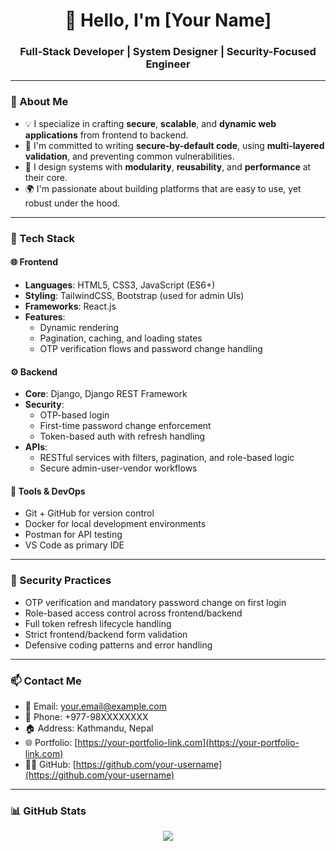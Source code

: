 <h1 align="center">👋 Hello, I'm [Your Name]</h1>
<h3 align="center">Full-Stack Developer | System Designer | Security-Focused Engineer</h3>

---

### 🧠 About Me

- 💡 I specialize in crafting **secure**, **scalable**, and **dynamic web applications** from frontend to backend.
- 🔐 I'm committed to writing **secure-by-default code**, using **multi-layered validation**, and preventing common vulnerabilities.
- 🧩 I design systems with **modularity**, **reusability**, and **performance** at their core.
- 🌍 I'm passionate about building platforms that are easy to use, yet robust under the hood.

---

### 🚀 Tech Stack

#### 🌐 Frontend
- **Languages**: HTML5, CSS3, JavaScript (ES6+)
- **Styling**: TailwindCSS, Bootstrap (used for admin UIs)
- **Frameworks**: React.js
- **Features**: 
  - Dynamic rendering
  - Pagination, caching, and loading states
  - OTP verification flows and password change handling

#### ⚙️ Backend
- **Core**: Django, Django REST Framework
- **Security**:
  - OTP-based login
  - First-time password change enforcement
  - Token-based auth with refresh handling
- **APIs**:
  - RESTful services with filters, pagination, and role-based logic
  - Secure admin-user-vendor workflows

#### 🧰 Tools & DevOps
- Git + GitHub for version control
- Docker for local development environments
- Postman for API testing
- VS Code as primary IDE

---

### 🔐 Security Practices

- OTP verification and mandatory password change on first login
- Role-based access control across frontend/backend
- Full token refresh lifecycle handling
- Strict frontend/backend form validation
- Defensive coding patterns and error handling

---

### 📫 Contact Me

- 📧 Email: your.email@example.com  
- 📱 Phone: +977-98XXXXXXXX  
- 🏠 Address: Kathmandu, Nepal  
- 🌐 Portfolio: [https://your-portfolio-link.com](https://your-portfolio-link.com)  
- 🧑‍💻 GitHub: [https://github.com/your-username](https://github.com/your-username)  

---

### 📊 GitHub Stats

<p align="center">
  <img src="https://github-readme-stats.vercel.app/api?username=your-username&show_icons=true&theme=github_dark" />
</p>

